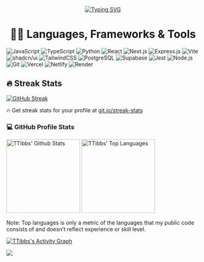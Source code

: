 <p align="center">
  <!-- Typing SVG by DenverCoder1 - https://github.com/DenverCoder1/readme-typing-svg -->
  <a href="https://git.io/typing-svg"><img src="https://readme-typing-svg.demolab.com?font=Ubuntu&weight=700&size=32&duration=4000&pause=1000&color=188EF7&background=FFFFFF00&center=true&vCenter=true&random=false&width=835&lines=Hi%20I'm%20Terry,%20I%20am%20a%20Dad%20and%20a%20FullStack%20Developer...;and%20I'm%20Always%20Learning%20Something%20New" alt="Typing SVG"/></a>
</p>

<h1 align="center">
  <strong>👨‍💻 Languages, Frameworks & Tools</strong>
</h1>

![JavaScript](https://img.shields.io/badge/-JavaScript-F7DF1E?logo=javascript&logoColor=black&style=for-the-badge)
![TypeScript](https://img.shields.io/badge/-TypeScript-3178C6?logo=typescript&logoColor=white&style=for-the-badge)
![Python](https://img.shields.io/badge/-Python-3776AB?logo=python&logoColor=white&style=for-the-badge)
![React](https://img.shields.io/badge/-React-61DAFB?logo=react&logoColor=white&style=for-the-badge)
![Next.js](https://img.shields.io/badge/-Next.js-000000?logo=next.js&logoColor=white&style=for-the-badge&color=%233b3b3b)
![Express.js](https://img.shields.io/badge/-Express.js-000000?logo=express&logoColor=white&style=for-the-badge&color=%233b3b3b)
![Vite](https://img.shields.io/badge/-Vite-646CFF?logo=vite&logoColor=white&style=for-the-badge)
![shadcn/ui](https://img.shields.io/badge/shadcn-ui?style=for-the-badge&logo=shadcn%2Fui&color=%233b3b3b)
![TailwindCSS](https://img.shields.io/badge/-TailwindCSS-06B6D4?logo=tailwindcss&logoColor=white&style=for-the-badge)
![PostgreSQL](https://img.shields.io/badge/-PostgreSQL-336791?logo=postgresql&logoColor=white&style=for-the-badge)
![Supabase](https://img.shields.io/badge/-Supabase-3ECF8E?logo=supabase&logoColor=white&style=for-the-badge)
![Jest](https://img.shields.io/badge/-Jest-C21325?logo=jest&logoColor=white&style=for-the-badge)
![Node.js](https://img.shields.io/badge/-Node.js-339933?logo=node.js&logoColor=white&style=for-the-badge)
![Git](https://img.shields.io/badge/-Git-F05032?logo=git&logoColor=white&style=for-the-badge)
![Vercel](https://img.shields.io/badge/-Vercel-000000?logo=vercel&logoColor=white&style=for-the-badge&color=%233b3b3b)
![Netlify](https://img.shields.io/badge/-Netlify-00C7B7?logo=netlify&logoColor=white&style=for-the-badge)
![Render](https://img.shields.io/badge/-Render-EC6FAD?logo=render&logoColor=white&style=for-the-badge)

<h2>🔥 Streak Stats</h2>

  <!-- GitHub Readme Streak Stats - https://github.com/DenverCoder1/github-readme-streak-stats -->
  <p>
    <a href="https://github.com/DenverCoder1/github-readme-streak-stats">
      <!-- Use https://streak-stats.demolab.com or self-host with your own Vercel app - visit https://git.io/streak-stats for instructions -->
      <a href="https://git.io/streak-stats"><img src="https://streak-stats.demolab.com?user=TTibbs&background=1F222E&ring=32A1FB&sideNums=FFFFFF&currStreakNum=FFFFFF&currStreakLabel=FFFFFF&sideLabels=FFFFFF&dates=EBE1E1&hide_border=true" alt="GitHub Streak" /></a>
    </a>
    <p>🔥 Get streak stats for your profile at <a href="https://git.io/streak-stats">git.io/streak-stats</a></p>
  </p>

  <h3>
    💻 GitHub Profile Stats
  </h3>

  <!-- https://github.com/anuraghazra/github-readme-stats -->

  <a href="https://github.com/anuraghazra/github-readme-stats"><img alt="TTibbs' Github Stats" src="https://denvercoder1-github-readme-stats.vercel.app/api/?username=TTibbs&show_icons=true&include_all_commits=true&count_private=true&theme=react&hide_border=true&bg_color=1F222E&title_color=32A1FB&icon_color=32A1FB" height="192px"/></a>
  <a href="https://github.com/anuraghazra/github-readme-stats"><img alt="TTibbs' Top Languages" src="https://denvercoder1-github-readme-stats.vercel.app/api/top-langs/?username=TTibbs&langs_count=8&layout=compact&theme=react&hide_border=true&bg_color=1F222E&title_color=32A1FB&icon_color=32A1FB&hide=Jupyter%20Notebook,Roff" height="192px"/></a>
  <br/>

  <p>Note: Top languages is only a metric of the languages that my public code consists of and doesn't reflect experience or skill level.</p>
  
  <!-- https://github.com/ashutosh00710/github-readme-activity-graph -->

  <a href="https://github.com/ashutosh00710/github-readme-activity-graph"><img alt="TTibbs's Activity Graph" src="https://github-readme-activity-graph.vercel.app/graph/?username=TTibbs&bg_color=1F222E&color=32A1FB&line=32A1FB&point=FFFFFF&hide_border=true" /></a>

![](https://komarev.com/ghpvc/?username=TTibbs&abbreviated=true&color=0097e3)
